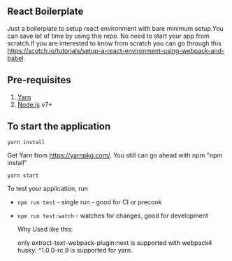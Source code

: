 ## React Boilerplate
Just a boilerplate to setup react environment with bare minimum setup.You can save lot of time by using this repo. No need to start your app from scratch.If you are interested to know from scratch you can go through this https://scotch.io/tutorials/setup-a-react-environment-using-webpack-and-babel.


## Pre-requisites
1. [Yarn](https://yarnpkg.com/lang/en/docs/install/)
2. [Node.js](https://nodejs.org/) v7+


## To start the application
```
yarn install
```
Get Yarn from https://yarnpkg.com/. You still can go ahead with npm "npm install"
```
yarn start
```
To test your application, run

* `npm run test` - single run - good for CI or precook
* `npm run test:watch` - watches for changes, good for development


  Why Used like this:
  
  only extract-text-webpack-plugin:next is supported with webpack4
  husky: ^1.0.0-rc.9 is supported for yarn.
